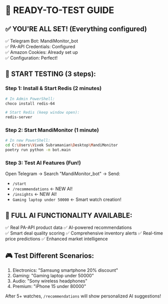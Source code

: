 # 🚀 READY-TO-TEST GUIDE

## ✅ YOU'RE ALL SET! (Everything configured)

✅ Telegram Bot: MandiMonitor_bot  
✅ PA-API Credentials: Configured  
✅ Amazon Cookies: Already set up  
✅ Configuration: Perfect!

## 🚀 START TESTING (3 steps):

### Step 1: Install & Start Redis (2 minutes)
```bash
# In Admin PowerShell:
choco install redis-64

# Start Redis (keep window open):
redis-server
```

### Step 2: Start MandiMonitor (1 minute)
```bash
# In new PowerShell:
cd C:\Users\Vivek Subramanian\Desktop\MandiMonitor
poetry run python -m bot.main
```

### Step 3: Test AI Features (Fun!)
Open Telegram → Search "MandiMonitor_bot" → Send:
- `/start`
- `/recommendations` ← NEW AI!
- `/insights` ← NEW AI!
- `Gaming laptop under 50000` ← Smart watch creation!

## 🎯 FULL AI FUNCTIONALITY AVAILABLE:
✅ Real PA-API product data
✅ AI-powered recommendations  
✅ Smart deal quality scoring
✅ Comprehensive inventory alerts
✅ Real-time price predictions
✅ Enhanced market intelligence

## 🎮 Test Different Scenarios:
1. Electronics: "Samsung smartphone 20% discount"
2. Gaming: "Gaming laptop under 50000"  
3. Audio: "Sony wireless headphones"
4. Premium: "iPhone 15 under 80000"

After 5+ watches, `/recommendations` will show personalized AI suggestions!
